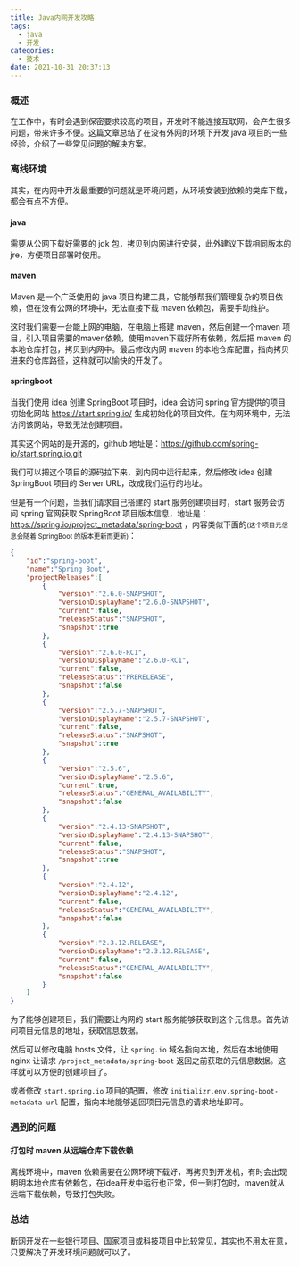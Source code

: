 ```yaml
---
title: Java内网开发攻略
tags:
  - java
  - 开发
categories:
  - 技术
date: 2021-10-31 20:37:13
---
```


### 概述

在工作中，有时会遇到保密要求较高的项目，开发时不能连接互联网，会产生很多问题，带来许多不便。这篇文章总结了在没有外网的环境下开发 java 项目的一些经验，介绍了一些常见问题的解决方案。



<!-- more -->



### 离线环境

其实，在内网中开发最重要的问题就是环境问题，从环境安装到依赖的类库下载，都会有点不方便。

#### java

需要从公网下载好需要的 jdk 包，拷贝到内网进行安装，此外建议下载相同版本的 jre，方便项目部署时使用。



#### maven

Maven 是一个广泛使用的 java 项目构建工具，它能够帮我们管理复杂的项目依赖，但在没有公网的环境中，无法直接下载 maven 依赖包，需要手动维护。

这时我们需要一台能上网的电脑，在电脑上搭建 maven，然后创建一个maven 项目，引入项目需要的maven依赖，使用maven下载好所有依赖，然后把 maven 的本地仓库打包，拷贝到内网中。最后修改内网 maven 的本地仓库配置，指向拷贝进来的仓库路径，这样就可以愉快的开发了。



#### springboot

当我们使用 idea 创建 SpringBoot 项目时，idea 会访问 spring 官方提供的项目初始化网站 <https://start.spring.io/> 生成初始化的项目文件。在内网环境中，无法访问该网站，导致无法创建项目。

其实这个网站的是开源的，github 地址是：<https://github.com/spring-io/start.spring.io.git> 

我们可以把这个项目的源码拉下来，到内网中运行起来，然后修改 idea 创建 SpringBoot 项目的 Server URL，改成我们运行的地址。

但是有一个问题，当我们请求自己搭建的 start 服务创建项目时，start 服务会访问 spring 官网获取 SpringBoot 项目版本信息，地址是：<https://spring.io/project_metadata/spring-boot> ，内容类似下面的<small>(这个项目元信息会随着 SpringBoot 的版本更新而更新)</small>：

```json
{
    "id":"spring-boot",
    "name":"Spring Boot",
    "projectReleases":[
        {
            "version":"2.6.0-SNAPSHOT",
            "versionDisplayName":"2.6.0-SNAPSHOT",
            "current":false,
            "releaseStatus":"SNAPSHOT",
            "snapshot":true
        },
        {
            "version":"2.6.0-RC1",
            "versionDisplayName":"2.6.0-RC1",
            "current":false,
            "releaseStatus":"PRERELEASE",
            "snapshot":false
        },
        {
            "version":"2.5.7-SNAPSHOT",
            "versionDisplayName":"2.5.7-SNAPSHOT",
            "current":false,
            "releaseStatus":"SNAPSHOT",
            "snapshot":true
        },
        {
            "version":"2.5.6",
            "versionDisplayName":"2.5.6",
            "current":true,
            "releaseStatus":"GENERAL_AVAILABILITY",
            "snapshot":false
        },
        {
            "version":"2.4.13-SNAPSHOT",
            "versionDisplayName":"2.4.13-SNAPSHOT",
            "current":false,
            "releaseStatus":"SNAPSHOT",
            "snapshot":true
        },
        {
            "version":"2.4.12",
            "versionDisplayName":"2.4.12",
            "current":false,
            "releaseStatus":"GENERAL_AVAILABILITY",
            "snapshot":false
        },
        {
            "version":"2.3.12.RELEASE",
            "versionDisplayName":"2.3.12.RELEASE",
            "current":false,
            "releaseStatus":"GENERAL_AVAILABILITY",
            "snapshot":false
        }
    ]
}
```

为了能够创建项目，我们需要让内网的 start 服务能够获取到这个元信息。首先访问项目元信息的地址，获取信息数据。

然后可以修改电脑 hosts 文件，让 `spring.io` 域名指向本地，然后在本地使用 nginx 让请求 `/project_metadata/spring-boot` 返回之前获取的元信息数据。这样就可以方便的创建项目了。

或者修改 `start.spring.io` 项目的配置，修改 `initializr.env.spring-boot-metadata-url` 配置，指向本地能够返回项目元信息的请求地址即可。

### 遇到的问题

#### 打包时 maven 从远端仓库下载依赖

离线环境中，maven 依赖需要在公网环境下载好，再拷贝到开发机，有时会出现明明本地仓库有依赖包，在idea开发中运行也正常，但一到打包时，maven就从远端下载依赖，导致打包失败。



### 总结

断网开发在一些银行项目、国家项目或科技项目中比较常见，其实也不用太在意，只要解决了开发环境问题就可以了。
